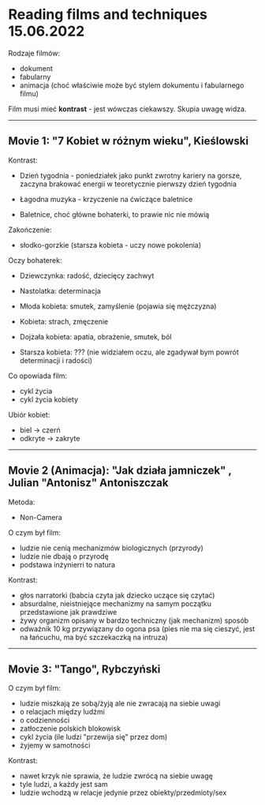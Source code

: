 # Reading films and techniques 15.06.2022

Rodzaje filmów:

* dokument
* fabularny
* animacja (choć właściwie może być stylem dokumentu i fabularnego filmu)

Film musi mieć **kontrast** - jest wówczas ciekawszy. Skupia uwagę widza.

---

## Movie 1: "7 Kobiet w różnym wieku", Kieślowski

Kontrast:

* Dzień tygodnia - poniedziałek jako punkt zwrotny kariery na gorsze, zaczyna brakować energii w teoretycznie pierwszy dzień tygodnia

* Łagodna muzyka - krzyczenie na ćwiczące baletnice

* Baletnice, choć główne bohaterki, to prawie nic nie mówią

Zakończenie:

* słodko-gorzkie (starsza kobieta - uczy nowe pokolenia)

Oczy bohaterek:

* Dziewczynka: radość, dziecięcy zachwyt

* Nastolatka: determinacja

* Młoda kobieta: smutek, zamyślenie (pojawia się mężczyzna)

* Kobieta: strach, zmęczenie

* Dojżała kobieta: apatia, obrażenie, smutek, ból

* Starsza kobieta: ??? (nie widziałem oczu, ale zgadywał bym powrót determinacji i radości)

Co opowiada film:

* cykl życia
* cykl życia kobiety

Ubiór kobiet:

* biel -> czerń
* odkryte -> zakryte

---

## Movie 2 (Animacja): "Jak działa jamniczek" , Julian "Antonisz" Antoniszczak

Metoda:

* Non-Camera

O czym był film:

* ludzie nie cenią mechanizmów biologicznych (przyrody)
* ludzie nie dbają o przyrodę
* podstawa inżynierri to natura

Kontrast:

* głos narratorki (babcia czyta jak dziecko uczące się czytać)
* absurdalne, nieistniejące mechanizmy na samym początku przedstawione jak prawdziwe
* żywy organizm opisany w bardzo techniczny (jak mechanizm) sposób
* odważnik 10 kg przywiązany do ogona psa (pies nie ma się cieszyć, jest na łańcuchu, ma być szczekaczką na intruza)

---

## Movie 3: "Tango", Rybczyński

O czym był film:

* ludzie miszkają ze sobą/żyją ale nie zwracają na siebie uwagi
* o relacjach między ludźmi
* o codzienności
* zatłoczenie polskich blokowisk
* cykl życia (ile ludzi "przewija się" przez dom)
* żyjemy w samotności

Kontrast:

* nawet krzyk nie sprawia, że ludzie zwrócą na siebie uwagę
* tyle ludzi, a każdy jest sam
* ludzie wchodzą w relacje jedynie przez obiekty/przedmioty/sex
